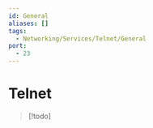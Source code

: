 ```yaml
---
id: General
aliases: []
tags:
  - Networking/Services/Telnet/General
port:
  - 23
---
```


# Telnet

> [!todo]
